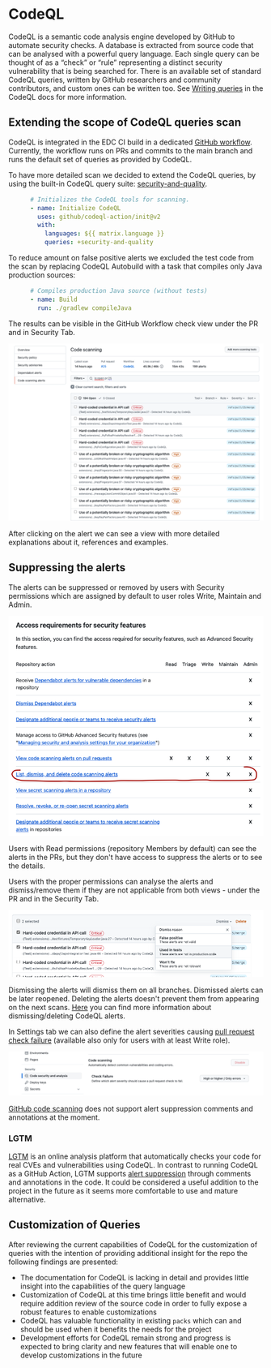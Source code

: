 # CodeQL
CodeQL is a semantic code analysis engine developed by GitHub to automate security checks. A database is extracted from source code that can be analysed with a powerful query language. Each single query can be thought of as a “check” or “rule” representing a distinct security vulnerability that is being searched for. There is an available set of standard CodeQL queries, written by GitHub researchers and community contributors, and custom ones can be written too. See [Writing queries](https://codeql.github.com/docs/writing-codeql-queries/codeql-queries/) in the CodeQL docs for more information.

## Extending the scope of CodeQL queries scan
CodeQL is integrated in the EDC CI build in a dedicated [GitHub workflow](../.github/workflows/codeql-analysis.yml).
Currently, the workflow runs on PRs and commits to the main branch and runs the default set of queries as provided by CodeQL.

To have more detailed scan we decided to extend the CodeQL queries, by using the built-in CodeQL query suite: [security-and-quality](https://docs.github.com/en/code-security/code-scanning/automatically-scanning-your-code-for-vulnerabilities-and-errors/configuring-code-scanning#using-queries-in-ql-packs).

```yaml
      # Initializes the CodeQL tools for scanning.
      - name: Initialize CodeQL
        uses: github/codeql-action/init@v2
        with:
          languages: ${{ matrix.language }}
          queries: +security-and-quality
```

To reduce amount on false positive alerts we excluded the test code from the scan by replacing CodeQL Autobuild with a task that compiles only Java 
production sources:

```yaml
      # Compiles production Java source (without tests)
      - name: Build
        run: ./gradlew compileJava
```
The results can be visible in the GitHub Workflow check view under the PR and in Security Tab.

![CodeQL](codeql_github_alerts.png)

After clicking on the alert we can see a view with more detailed explanations about it, references and examples.

## Suppressing the alerts

The alerts can be suppressed or removed by users with Security permissions which are assigned by default to user roles Write, Maintain and Admin.

![CodeQL](security_permissions.png)

Users with Read permissions (repository Members by default) can see the alerts in the PRs, but they don't have access to suppress the alerts or to see 
the details.

Users with the proper permissions can analyse the alerts and dismiss/remove them if they are not applicable from both views - under the PR and in the Security Tab.

![CodeQL](codeql_dismiss_alerts.png)

Dismissing the alerts will dismiss them on all branches. Dismissed alerts can be later reopened. Deleting the alerts doesn't prevent them from appearing on
the next scans.
[Here](https://docs.github.com/en/code-security/code-scanning/automatically-scanning-your-code-for-vulnerabilities-and-errors/managing-code-scanning-alerts-for-your-repository#dismissing-or-deleting-alerts) you can find more information about dismissing/deleting CodeQL alerts.

In Settings tab we can also define the alert severities causing [pull request check failure](https://docs.github.com/en/code-security/code-scanning/automatically-scanning-your-code-for-vulnerabilities-and-errors/configuring-code-scanning#defining-the-severities-causing-pull-request-check-failure) (available also only for users with at least Write role).

![CodeQL](codeql_severity_settings.png)

[GitHub code scanning](https://github.com/github/codeql/issues/7294#issuecomment-985496463) does not support alert suppression comments and annotations at 
the moment.

### LGTM
[LGTM](https://lgtm.com/) is an online analysis platform that automatically checks your code for real CVEs and vulnerabilities using CodeQL.
In contrast to running CodeQL as a GitHub Action, LGTM supports [alert suppression](https://help.semmle.com/lgtm-enterprise/user/help/alert-suppression.html)
through comments and annotations in the code.
It could be considered a useful addition to the project in the future as it seems more comfortable to use and mature alternative.

## Customization of Queries
After reviewing the current capabilities of CodeQL for the customization of queries with the intention of providing additional insight for the repo the following findings are presented:

- The documentation for CodeQL is lacking in detail and provides little insight into the capabilities of the query language
- Customization of CodeQL at this time brings little benefit and would require addition review of the source code in order to fully expose a robust features to enable customizations
- CodeQL has valuable functionality in existing `packs` which can and should be used when it benefits the needs for the project
- Development efforts for CodeQL remain strong and progress is expected to bring clarity and new features that will enable one to develop customizations in the future
